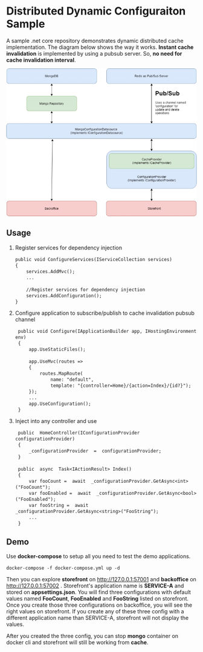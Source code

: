 
# Distributed Dynamic Configuraiton Sample
A sample .net core repository demonstrates dynamic distributed cache implementation. The diagram below shows the way it works. **Instant cache invalidation** is implemented by using a pubsub server. So, **no need for cache invalidation interval**.

![alt text](https://raw.githubusercontent.com/ibrahimkalyoncu/distributed-config-sample/master/diagram.jpg)

## Usage

 1. Register services for dependency injection

	    public void ConfigureServices(IServiceCollection services)
		{
		    services.AddMvc();
			...
			
		    //Register services for dependency injection
		    services.AddConfiguration();
		}
2. Configure application to subscribe/publish to cache invalidation pubsub channel

	    public void Configure(IApplicationBuilder app, IHostingEnvironment env)
        {
            app.UseStaticFiles();

            app.UseMvc(routes =>
            {
                routes.MapRoute(
                    name: "default",
                    template: "{controller=Home}/{action=Index}/{id?}");
            });
			...
            app.UseConfiguration();
        }
3. Inject into any controller and use

		public  HomeController(IConfigurationProvider configurationProvider)
		{
			_configurationProvider  =  configurationProvider;
		}
		
		public  async  Task<IActionResult> Index()
		{
		    var fooCount =  await  _configurationProvider.GetAsync<int>("FooCount");
		    var fooEnabled =  await  _configurationProvider.GetAsync<bool>("FooEnabled");
		    var fooString =  await  _configurationProvider.GetAsync<string>("FooString");
			...
		}

## Demo
Use **docker-compose** to setup all you need to test the demo applications.

    docker-compose -f docker-compose.yml up -d

Then you can explore **storefront** on http://127.0.0.1:57001 and **backoffice** on http://127.0.0.1:57002 . Storefront's application name is **SERVICE-A** and stored on **appsettings.json**. You will find three configurations with default values named **FooCount**, **FooEnabled** and **FooString** listed on storefront. Once you create those three configurations on backoffice, you will see the right values on storefront. If you create any of these three config with a different application name than SERVICE-A, storefront will not display the values.

After you created the three config, you can stop **mongo** container on docker cli and storefront will still be working from **cache**. 
